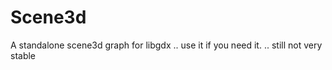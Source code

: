 Scene3d
=======

A standalone scene3d graph for libgdx .. use it if you need it. .. still not very stable
